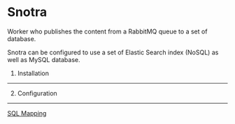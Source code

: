 Snotra
======

Worker who publishes the content from a RabbitMQ queue to a set of database.

Snotra can be configured to use a set of Elastic Search index (NoSQL) as well as MySQL database.

1) Installation
---------------


2) Configuration
----------------

[SQL Mapping](src/Meup/Bundle/SnotraBundle/Resources/mapping.md)
